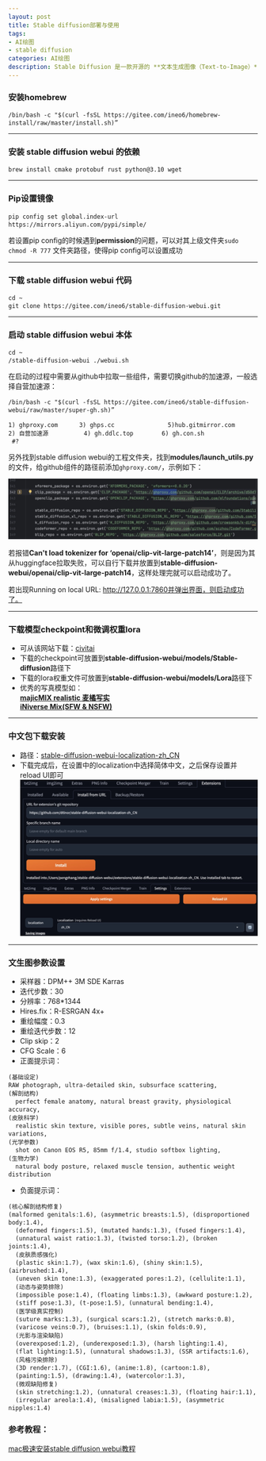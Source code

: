```yaml
---
layout: post
title: Stable diffusion部署与使用
tags:
- AI绘图
- stable diffusion
categories: AI绘图
description: Stable Diffusion 是一款开源的 **文本生成图像（Text-to-Image）** AI 模型，能够通过自然语言描述快速生成高质量、高分辨率的图片，支持本地部署和个性化定制，广泛应用于艺术创作、设计和内容生成领域。 🎨✨
---
```


### 安装homebrew

```
/bin/bash -c "$(curl -fsSL https://gitee.com/ineo6/homebrew-install/raw/master/install.sh)”
```

---

### 安装 stable diffusion webui 的依赖

```
brew install cmake protobuf rust python@3.10 wget
```

---


### Pip设置镜像

```
pip config set global.index-url https://mirrors.aliyun.com/pypi/simple/
```

若设置pip config的时候遇到**permission**的问题，可以对其上级文件夹`sudo chmod -R 777` 文件夹路径，使得pip config可以设置成功

---

### 下载 stable diffusion webui 代码

```
cd ~
git clone https://gitee.com/ineo6/stable-diffusion-webui.git
```

---

### 启动 stable diffusion webui 本体
```
cd ~
/stable-diffusion-webui ./webui.sh
```

在启动的过程中需要从github中拉取一些组件，需要切换github的加速源，一般选择自营加速源：
```
/bin/bash -c "$(curl -fsSL https://gitee.com/ineo6/stable-diffusion-webui/raw/master/super-gh.sh)”
```

```
1) ghproxy.com      3) ghps.cc               5)hub.gitmirror.com
2) 自营加速源          4) gh.ddlc.top        6) gh.con.sh
 #?
```

另外找到stable diffusion webui的工程文件夹，找到**modules/launch_utils.py**的文件，给github组件的路径前添加`ghproxy.com/`，示例如下：

![ghproxy.com](../_data/post_img/2025-05-03-stable_diffusion/ghproxy.jpeg "ghproxy.com/")

若报错**Can't load tokenizer for ‘openai/clip-vit-large-patch14’**，则是因为其从huggingface拉取失败，可以自行下载并放置到**stable-diffusion-webui/openai/clip-vit-large-patch14**，这样处理完就可以启动成功了。

若出现Running on local URL:  http://127.0.0.1:7860并弹出界面，则启动成功了。

---

### 下载模型checkpoint和微调权重lora


* 可从该网站下载：[civitai](https://civitai.com/)
* 下载的checkpoint可放置到**stable-diffusion-webui/models/Stable-diffusion**路径下
* 下载的lora权重文件可放置到**stable-diffusion-webui/models/Lora**路径下
* 优秀的写真模型如：    
  [**majicMIX realistic 麦橘写实**](https://civitai.com/models/43331/majicmix-realistic)   
  [**iNiverse Mix(SFW & NSFW)**](https://civitai.com/models/226533/iniverse-mixsfw-and-nsfw)

---

### 中文包下载安装

* 路径：[stable-diffusion-webui-localization-zh_CN](https://github.com/dtlnor/stable-diffusion-webui-localization-zh_CN)
* 下载完成后，在设置中的localization中选择简体中文，之后保存设置并reload UI即可
![chinese_package](../_data/post_img/2025-05-03-stable_diffusion/chinese_package.jpeg "chinese_package")

---

### 文生图参数设置

* 采样器：DPM++ 3M SDE Karras
* 迭代步数：30
* 分辨率：768*1344
* Hires.fix：R-ESRGAN 4x+
* 重绘幅度：0.3
* 重绘迭代步数：12
* Clip skip：2
* CFG Scale：6
* 正面提示词：

```
(基础设定)
RAW photograph, ultra-detailed skin, subsurface scattering,
(解剖结构)
  perfect female anatomy, natural breast gravity, physiological accuracy,
(皮肤科学)
  realistic skin texture, visible pores, subtle veins, natural skin variations,
(光学参数)
  shot on Canon EOS R5, 85mm f/1.4, studio softbox lighting,
(生物力学)
  natural body posture, relaxed muscle tension, authentic weight distribution
```

* 负面提示词：

```
(核心解剖结构修复)
(malformed genitals:1.6), (asymmetric breasts:1.5), (disproportioned body:1.4),
  (deformed fingers:1.5), (mutated hands:1.3), (fused fingers:1.4),
  (unnatural waist ratio:1.3), (twisted torso:1.2), (broken joints:1.4),
  (皮肤质感强化)
  (plastic skin:1.7), (wax skin:1.6), (shiny skin:1.5), (airbrushed:1.4),
  (uneven skin tone:1.3), (exaggerated pores:1.2), (cellulite:1.1),
  (动态与姿势排除)
  (impossible pose:1.4), (floating limbs:1.3), (awkward posture:1.2),
  (stiff pose:1.3), (t-pose:1.5), (unnatural bending:1.4),
  (医学级真实控制)
  (suture marks:1.3), (surgical scars:1.2), (stretch marks:0.8),
  (varicose veins:0.7), (bruises:1.1), (skin folds:0.9),
  (光影与渲染缺陷)
  (overexposed:1.2), (underexposed:1.3), (harsh lighting:1.4),
  (flat lighting:1.5), (unnatural shadows:1.3), (SSR artifacts:1.6),
  (风格污染排除)
  (3D render:1.7), (CGI:1.6), (anime:1.8), (cartoon:1.8),
  (painting:1.5), (drawing:1.4), (watercolor:1.3),
  (微观缺陷修复)
  (skin stretching:1.2), (unnatural creases:1.3), (floating hair:1.1),
  (irregular areola:1.4), (misaligned labia:1.5), (asymmetric nipples:1.4)
```

### 参考教程：

[mac极速安装stable diffusion webui教程](https://brew.idayer.com/install/stable-diffusion-webui/)

